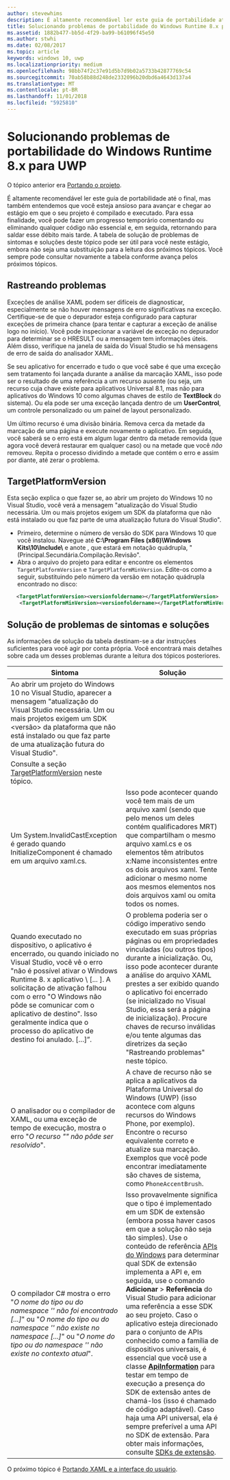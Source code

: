 ```yaml
---
author: stevewhims
description: É altamente recomendável ler este guia de portabilidade até o final, mas também entendemos que você esteja ansioso para avançar e chegar ao estágio em que o seu projeto é compilado e executado.
title: Solucionando problemas de portabilidade do Windows Runtime 8.x para UWP
ms.assetid: 1882b477-bb5d-4f29-ba99-b61096f45e50
ms.author: stwhi
ms.date: 02/08/2017
ms.topic: article
keywords: windows 10, uwp
ms.localizationpriority: medium
ms.openlocfilehash: 98bb74f2c37e91d5b7d9b02a5733b42877769c54
ms.sourcegitcommit: 70ab58b88d248de2332096b20dbd6a4643d137a4
ms.translationtype: MT
ms.contentlocale: pt-BR
ms.lasthandoff: 11/01/2018
ms.locfileid: "5925810"
---
```

# <a name="troubleshooting-porting-windows-runtime-8x-to-uwp"></a>Solucionando problemas de portabilidade do Windows Runtime 8.x para UWP


O tópico anterior era [Portando o projeto](w8x-to-uwp-porting-to-a-uwp-project.md).

É altamente recomendável ler este guia de portabilidade até o final, mas também entendemos que você esteja ansioso para avançar e chegar ao estágio em que o seu projeto é compilado e executado. Para essa finalidade, você pode fazer um progresso temporário comentando ou eliminando qualquer código não essencial e, em seguida, retornando para saldar esse débito mais tarde. A tabela de solução de problemas de sintomas e soluções deste tópico pode ser útil para você neste estágio, embora não seja uma substituição para a leitura dos próximos tópicos. Você sempre pode consultar novamente a tabela conforme avança pelos próximos tópicos.

## <a name="tracking-down-issues"></a>Rastreando problemas

Exceções de análise XAML podem ser difíceis de diagnosticar, especialmente se não houver mensagens de erro significativas na exceção. Certifique-se de que o depurador esteja configurado para capturar exceções de primeira chance (para tentar e capturar a exceção de análise logo no início). Você pode inspecionar a variável de exceção no depurador para determinar se o HRESULT ou a mensagem tem informações úteis. Além disso, verifique na janela de saída do Visual Studio se há mensagens de erro de saída do analisador XAML.

Se seu aplicativo for encerrado e tudo o que você sabe é que uma exceção sem tratamento foi lançada durante a análise da marcação XAML, isso pode ser o resultado de uma referência a um recurso ausente (ou seja, um recurso cuja chave existe para aplicativos Universal 8.1, mas não para aplicativos do Windows 10 como algumas chaves de estilo de **TextBlock** do sistema). Ou ela pode ser uma exceção lançada dentro de um **UserControl**, um controle personalizado ou um painel de layout personalizado.

Um último recurso é uma divisão binária. Remova cerca da metade da marcação de uma página e execute novamente o aplicativo. Em seguida, você saberá se o erro está em algum lugar dentro da metade removida (que agora você deverá restaurar em qualquer caso) ou na metade que você *não* removeu. Repita o processo dividindo a metade que contém o erro e assim por diante, até zerar o problema.

## <a name="targetplatformversion"></a>TargetPlatformVersion

Esta seção explica o que fazer se, ao abrir um projeto do Windows 10 no Visual Studio, você verá a mensagem "atualização do Visual Studio necessária. Um ou mais projetos exigem um SDK <version> da plataforma que não está instalado ou que faz parte de uma atualização futura do Visual Studio".

-   Primeiro, determine o número de versão do SDK para Windows 10 que você instalou. Navegue até **C:\\Program Files (x86)\\Windows Kits\\10\\Include\\<versionfoldername>** e anote *<versionfoldername>*, que estará em notação quádrupla, "(Principal.Secundária.Compilação.Revisão".
-   Abra o arquivo do projeto para editar e encontre os elementos `TargetPlatformVersion` e `TargetPlatformMinVersion`. Edite-os como a seguir, substituindo *<versionfoldername>* pelo número da versão em notação quádrupla encontrado no disco:

```xml
   <TargetPlatformVersion><versionfoldername></TargetPlatformVersion>
    <TargetPlatformMinVersion><versionfoldername></TargetPlatformMinVersion>
```

## <a name="troubleshooting-symptoms-and-remedies"></a>Solução de problemas de sintomas e soluções

As informações de solução da tabela destinam-se a dar instruções suficientes para você agir por conta própria. Você encontrará mais detalhes sobre cada um desses problemas durante a leitura dos tópicos posteriores.

| Sintoma | Solução |
|---------|--------|
| Ao abrir um projeto do Windows 10 no Visual Studio, aparecer a mensagem "atualização do Visual Studio necessária. Um ou mais projetos exigem um SDK &lt;versão&gt; da plataforma que não está instalado ou que faz parte de uma atualização futura do Visual Studio".
 | Consulte a seção [TargetPlatformVersion](#targetplatformversion) neste tópico. |
| Um System.InvalidCastException é gerado quando InitializeComponent é chamado em um arquivo xaml.cs.| Isso pode acontecer quando você tem mais de um arquivo xaml (sendo que pelo menos um deles contém qualificadores MRT) que compartilham o mesmo arquivo xaml.cs e os elementos têm atributos x:Name inconsistentes entre os dois arquivos xaml. Tente adicionar o mesmo nome aos mesmos elementos nos dois arquivos xaml ou omita todos os nomes. |
| Quando executado no dispositivo, o aplicativo é encerrado, ou quando iniciado no Visual Studio, você vê o erro "não é possível ativar o Windows Runtime 8. x aplicativo \ [... \]. A solicitação de ativação falhou com o erro "O Windows não pôde se comunicar com o aplicativo de destino". Isso geralmente indica que o processo do aplicativo de destino foi anulado. \[…\]”. | O problema poderia ser o código imperativo sendo executado em suas próprias páginas ou em propriedades vinculadas (ou outros tipos) durante a inicialização. Ou, isso pode acontecer durante a análise do arquivo XAML prestes a ser exibido quando o aplicativo foi encerrado (se inicializado no Visual Studio, essa será a página de inicialização). Procure chaves de recurso inválidas e/ou tente algumas das diretrizes da seção "Rastreando problemas" neste tópico.|
| O analisador ou o compilador de XAML, ou uma exceção de tempo de execução, mostra o erro "*O recurso "<resourcekey>" não pôde ser resolvido*". | A chave de recurso não se aplica a aplicativos da Plataforma Universal do Windows (UWP) (isso acontece com alguns recursos do Windows Phone, por exemplo). Encontre o recurso equivalente correto e atualize sua marcação. Exemplos que você pode encontrar imediatamente são chaves de sistema, como `PhoneAccentBrush`. |
| O compilador C# mostra o erro "*O nome do tipo ou do namespace '<name>' não foi encontrado \[...\]*" ou "*O nome do tipo ou do namespace '<name>' não existe no namespace \[...\]*" ou "*O nome do tipo ou do namespace '<name>' não existe no contexto atual*". | Isso provavelmente significa que o tipo é implementado em um SDK de extensão (embora possa haver casos em que a solução não seja tão simples). Use o conteúdo de referência [APIs do Windows](https://msdn.microsoft.com/library/windows/apps/bg124285) para determinar qual SDK de extensão implementa a API e, em seguida, use o comando **Adicionar** > **Referência** do Visual Studio para adicionar uma referência a esse SDK ao seu projeto. Caso o aplicativo esteja direcionado para o conjunto de APIs conhecido como a família de dispositivos universais, é essencial que você use a classe [**ApiInformation**](https://msdn.microsoft.com/library/windows/apps/dn949001) para testar em tempo de execução a presença do SDK de extensão antes de chamá-los (isso é chamado de código adaptável). Caso haja uma API universal, ela é sempre preferível a uma API no SDK de extensão. Para obter mais informações, consulte [SDKs de extensão](w8x-to-uwp-porting-to-a-uwp-project.md). |

O próximo tópico é [Portando XAML e a interface do usuário](w8x-to-uwp-porting-xaml-and-ui.md).

